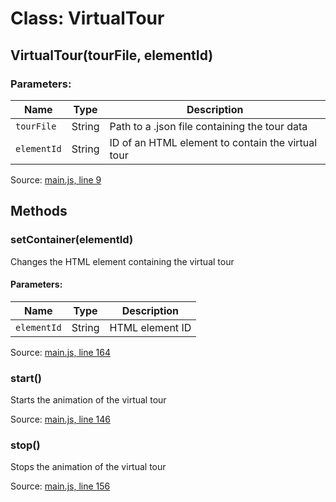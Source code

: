 # Class: VirtualTour

## VirtualTour(tourFile, elementId)

### Parameters:

| Name       | Type   | Description                            |
|------------|--------|----------------------------------------|
| `tourFile` | String | Path to a .json file containing the tour data |
| `elementId`| String | ID of an HTML element to contain the virtual tour |

Source: [main.js, line 9](../source/main.js#L9)

## Methods

### setContainer(elementId)

Changes the HTML element containing the virtual tour

#### Parameters:

| Name       | Type   | Description          |
|------------|--------|----------------------|
| `elementId`| String | HTML element ID      |

Source: [main.js, line 164](../source/main.js#L164)

### start()

Starts the animation of the virtual tour

Source: [main.js, line 146](../source/main.js#L146)

### stop()

Stops the animation of the virtual tour

Source: [main.js, line 156](../source/main.js#L156)
